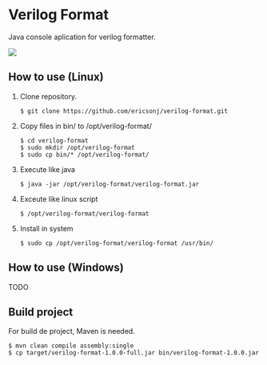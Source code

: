 # Verilog Format

Java console aplication for verilog formatter.

![](https://github.com/ericsonj/verilog-format/images/verilog-format.gif) 

## How to use (Linux)

1. Clone repository.

    `$ git clone https://github.com/ericsonj/verilog-format.git`

2. Copy files in bin/ to /opt/verilog-format/

    `$ cd verilog-format`  
    `$ sudo mkdir /opt/verilog-format`  
    `$ sudo cp bin/* /opt/verilog-format/`

3. Execute like java  

    `$ java -jar /opt/verilog-format/verilog-format.jar`

4. Exceute like linux script  

    `$ /opt/verilog-format/verilog-format`

5. Install in system

    `$ sudo cp /opt/verilog-format/verilog-format /usr/bin/`

## How to use (Windows)

TODO


## Build project

For build de project, Maven is needed.  

`$ mvn clean compile assembly:single`  
`$ cp target/verilog-format-1.0.0-full.jar bin/verilog-format-1.0.0.jar`
